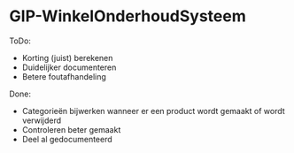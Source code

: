 # GIP-WinkelOnderhoudSysteem
ToDo:

- Korting (juist) berekenen
- Duidelijker documenteren
- Betere foutafhandeling

Done:

- Categorieën bijwerken wanneer er een product wordt gemaakt of wordt verwijderd
- Controleren beter gemaakt
- Deel al gedocumenteerd
